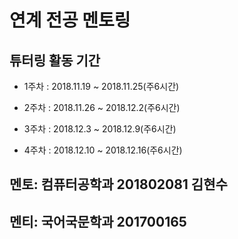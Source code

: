 # 연계 전공 멘토링

## 튜터링 활동 기간
- 1주차 : 2018.11.19 ~ 2018.11.25(주6시간)

- 2주차 : 2018.11.26 ~ 2018.12.2(주6시간)

- 3주차 : 2018.12.3 ~ 2018.12.9(주6시간)

- 4주차 : 2018.12.10 ~ 2018.12.16(주6시간)

## 멘토: 컴퓨터공학과 201802081 김현수
## 멘티: 국어국문학과 201700165 
